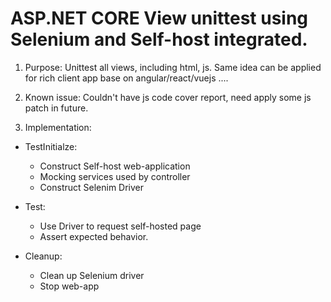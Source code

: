 # ASP.NET CORE View unittest using Selenium and Self-host integrated.

1. Purpose: Unittest all views, including html, js. Same idea can be applied for rich client app base on angular/react/vuejs ....

2. Known issue: Couldn't have js code cover report, need apply some js patch in future. 

3. Implementation: 
  - TestInitialze: 
    * Construct Self-host web-application
    * Mocking services used by controller
    * Construct Selenim Driver

  - Test:
    * Use Driver to request self-hosted page
    * Assert expected behavior.

  - Cleanup:
    * Clean up Selenium driver
    * Stop web-app

